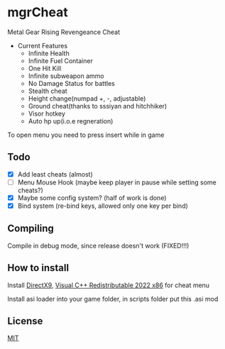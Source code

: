 # mgrCheat
Metal Gear Rising Revengeance Cheat

- Current Features
    - Infinite Health
    - Infinite Fuel Container
    - One Hit Kill
    - Infinite subweapon ammo
    - No Damage Status for battles
    - Stealth cheat
    - Height change(numpad +, -, adjustable)
    - Ground cheat(thanks to sssiyan and hitchhiker)
    - Visor hotkey
    - Auto hp up(i.o.e regneration)
    
To open menu you need to press insert while in game
    
## Todo
 - [x] Add least cheats (almost)
 - [ ] Menu Mouse Hook (maybe keep player in pause while setting some cheats?)
 - [x] Maybe some config system? (half of work is done)
 - [x] Bind system (re-bind keys, allowed only one key per bind)
 
 ## Compiling
 Compile in debug mode, since release doesn't work (FIXED!!!)

## How to install 
Install [DirectX9](https://www.microsoft.com/en-us/download/details.aspx?id=35), [Visual C++ Redistributable 2022 x86](https://aka.ms/vs/17/release/vc_redist.x86.exe) for cheat menu

Install asi loader into your game folder, in scripts folder put this .asi mod
## License
[MIT](https://choosealicense.com/licenses/mit/)
